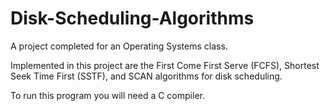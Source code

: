 # Disk-Scheduling-Algorithms

A project completed for an Operating Systems class.

Implemented in this project are the First Come First Serve (FCFS), Shortest Seek Time First (SSTF),
and SCAN algorithms for disk scheduling. 

To run this program you will need a C compiler.
